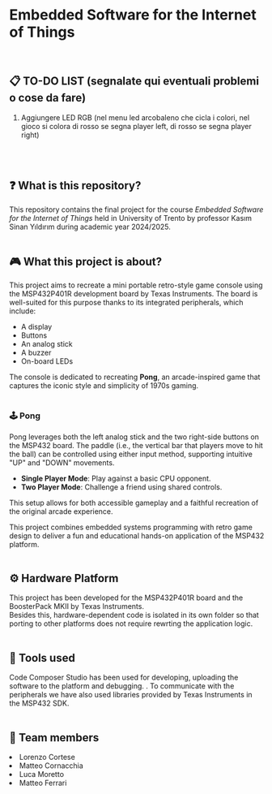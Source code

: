 # Embedded Software for the Internet of Things
<br>

<h2>📋 TO-DO LIST (segnalate qui eventuali problemi o cose da fare)</h2>
<ol>
  <li>Aggiungere LED RGB (nel menu led arcobaleno che cicla i colori, nel gioco si colora di rosso se segna player left, di rosso se segna player right)</li>
</ol>
<br>
<br>

<h2>❓ What is this repository?</h2>
This repository contains the final project for the course <em>Embedded Software for the Internet of Things</em>  held in University of Trento by professor Kasım Sinan Yıldırım during academic year 2024/2025.
<br>
<br>

<h2> 🎮 What this project is about?</h2>
This project aims to recreate a mini portable retro-style game console using the MSP432P401R development board by Texas Instruments. The board is well-suited for this purpose thanks to its integrated peripherals, which include:

- A display  
- Buttons  
- An analog stick  
- A buzzer  
- On-board LEDs  

The console is dedicated to recreating **Pong**, an arcade-inspired game that captures the iconic style and simplicity of 1970s gaming.
<br>
<br>

### 🕹️ Pong
Pong leverages both the left analog stick and the two right-side buttons on the MSP432 board. The paddle (i.e., the vertical bar that players move to hit the ball) can be controlled using either input method, supporting intuitive "UP" and "DOWN" movements.

- **Single Player Mode**: Play against a basic CPU opponent.  
- **Two Player Mode**: Challenge a friend using shared controls.  

This setup allows for both accessible gameplay and a faithful recreation of the original arcade experience.

This project combines embedded systems programming with retro game design to deliver a fun and educational hands-on application of the MSP432 platform.
<br>
<br>


<h2>⚙️ Hardware Platform </h2>
This project has been developed for the MSP432P401R board and the BoosterPack MKII by Texas Instruments.<br>
Besides this, hardware-dependent code is isolated in its own folder so that porting to other platforms does not require rewrting the application logic.
<br>
<br>

<h2>🔧 Tools used </h2>
Code Composer Studio has been used for developing, uploading the software to the platform and debugging. .
To communicate with the peripherals we have also used libraries provided by Texas Instruments in the MSP432 SDK.
<br>
<br>

<h2>👤 Team members </h2>
<ui>
<li>Lorenzo Cortese</li>
<li>Matteo Cornacchia</li>
<li>Luca Moretto</li>
<li>Matteo Ferrari</li>

